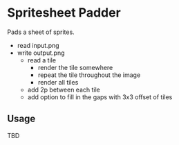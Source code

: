 # Spritesheet Padder

Pads a sheet of sprites.

+ read input.png
+ write output.png
	+ read a tile
		+ render the tile somewhere
		- repeat the tile throughout the image
		- render all tiles
	- add 2p between each tile
	- add option to fill in the gaps with 3x3 offset of tiles

## Usage

TBD
